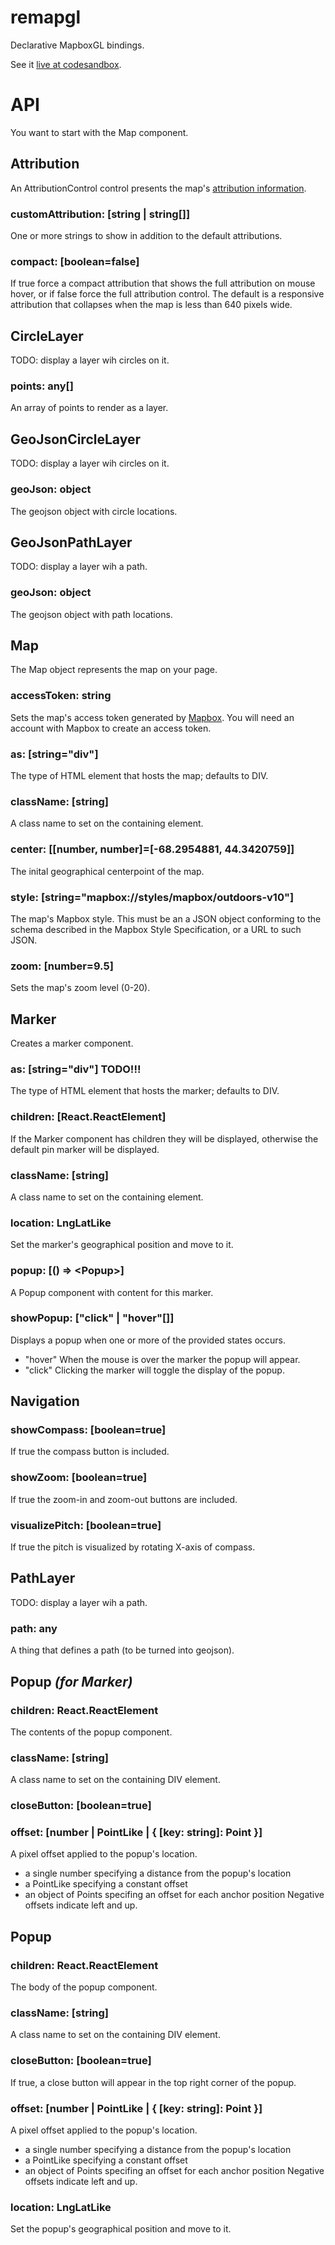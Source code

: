 # remapgl
Declarative MapboxGL bindings.

See it [live at codesandbox](https://codesandbox.io/s/remapgl-hfuhl?fontsize=14).

# API
You want to start with the Map component.

## Attribution
An AttributionControl control presents the map's [attribution information](https://docs.mapbox.com/help/how-mapbox-works/attribution/).
### customAttribution: [string | string[]]
One or more strings to show in addition to the default attributions.
### compact: [boolean=false]
If true force a compact attribution that shows the full attribution on mouse hover, or if false force the full attribution control. The default is a responsive attribution that collapses when the map is less than 640 pixels wide.

## CircleLayer
TODO: display a layer wih circles on it.
### points: any[]
An array of points to render as a layer.

## GeoJsonCircleLayer
TODO: display a layer wih circles on it.
### geoJson: object
The geojson object with circle locations.

## GeoJsonPathLayer
TODO: display a layer wih a path.
### geoJson: object
The geojson object with path locations.

## Map
The Map object represents the map on your page.
### accessToken: string
Sets the map's access token generated by [Mapbox](https://account.mapbox.com/access-tokens/). You will need an account with Mapbox to create an access token.
### as: [string="div"]
The type of HTML element that hosts the map; defaults to DIV.
### className: [string]
A class name to set on the containing element.
### center: [[number, number]=[-68.2954881, 44.3420759]]
The inital geographical centerpoint of the map.
### style: [string="mapbox://styles/mapbox/outdoors-v10"]
The map's Mapbox style. This must be an a JSON object conforming to the schema described in the Mapbox Style Specification, or a URL to such JSON.
### zoom: [number=9.5]
Sets the map's zoom level (0-20).

## Marker
Creates a marker component. 
### as: [string="div"] TODO!!!
The type of HTML element that hosts the marker; defaults to DIV.
### children: [React.ReactElement]
If the Marker component has children they will be displayed, otherwise the default pin marker will be displayed.
### className: [string]
A class name to set on the containing element.
### location: LngLatLike
Set the marker's geographical position and move to it.
### popup: [() => \<Popup\>]
A Popup component with content for this marker.
### showPopup: ["click" | "hover"[]]
Displays a popup when one or more of the provided states occurs.
- "hover" When the mouse is over the marker the popup will appear.
- "click" Clicking the marker will toggle the display of the popup.

## Navigation
### showCompass: [boolean=true]
If true the compass button is included.
### showZoom: [boolean=true]
If true the zoom-in and zoom-out buttons are included.
### visualizePitch: [boolean=true]
If true the pitch is visualized by rotating X-axis of compass.

## PathLayer
TODO: display a layer wih a path.
### path: any
A thing that defines a path (to be turned into geojson).

## Popup *(for Marker)*
### children: React.ReactElement
The contents of the popup component.
### className: [string]
A class name to set on the containing DIV element.
### closeButton: [boolean=true]
### offset: [number | PointLike | { [key: string]: Point }]
A pixel offset applied to the popup's location.
- a single number specifying a distance from the popup's location
- a PointLike specifying a constant offset
- an object of Points specifing an offset for each anchor position Negative offsets indicate left and up.

## Popup
### children: React.ReactElement
The body of the popup component.
### className: [string]
A class name to set on the containing DIV element.
### closeButton: [boolean=true]
If true, a close button will appear in the top right corner of the popup.
### offset: [number | PointLike | { [key: string]: Point }]
A pixel offset applied to the popup's location.
- a single number specifying a distance from the popup's location
- a PointLike specifying a constant offset
- an object of Points specifing an offset for each anchor position Negative offsets indicate left and up.
### location: LngLatLike
Set the popup's geographical position and move to it.
